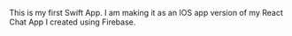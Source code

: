 This is my first Swift App. I am making it as an IOS app version of my React Chat App I created using Firebase.
